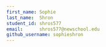 ```yaml
---
first_name: Sophie
last_name:  Shron
student_id: shros577
email:      shros577@newschool.edu
github_username: sophieshron
---
```

